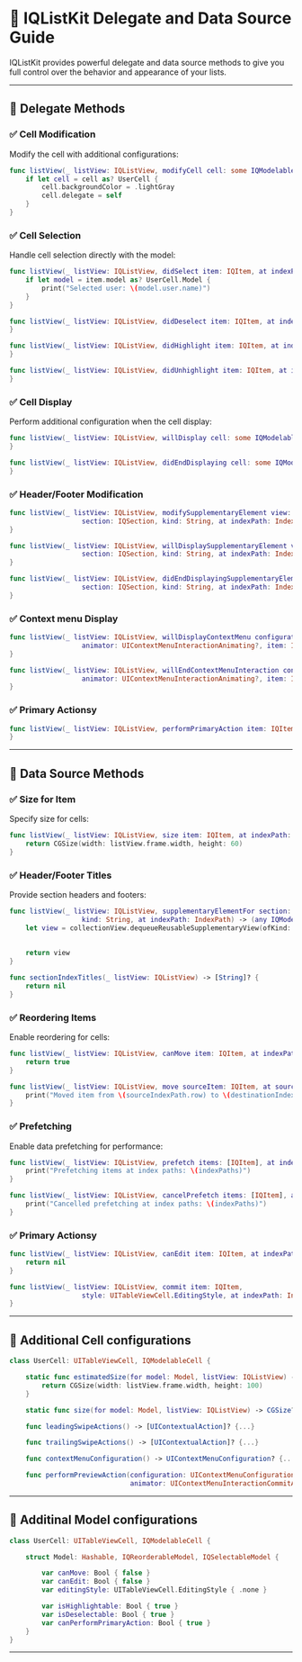 
# 📝 **IQListKit Delegate and Data Source Guide**  

IQListKit provides powerful delegate and data source methods to give you full control over the behavior and appearance of your lists.

---

## 🎯 **Delegate Methods**

### ✅ **Cell Modification**
Modify the cell with additional configurations:
```swift
func listView(_ listView: IQListView, modifyCell cell: some IQModelableCell, at indexPath: IndexPath) {
    if let cell = cell as? UserCell {
        cell.backgroundColor = .lightGray
        cell.delegate = self
    }
}
```

### ✅ **Cell Selection**
Handle cell selection directly with the model:
```swift
func listView(_ listView: IQListView, didSelect item: IQItem, at indexPath: IndexPath) {
    if let model = item.model as? UserCell.Model {
        print("Selected user: \(model.user.name)")
    }
}

func listView(_ listView: IQListView, didDeselect item: IQItem, at indexPath: IndexPath) {
}

func listView(_ listView: IQListView, didHighlight item: IQItem, at indexPath: IndexPath) {
}

func listView(_ listView: IQListView, didUnhighlight item: IQItem, at indexPath: IndexPath) {
}

```

### ✅ **Cell Display**
Perform additional configuration when the cell display:
```swift
func listView(_ listView: IQListView, willDisplay cell: some IQModelableCell, at indexPath: IndexPath) {
}

func listView(_ listView: IQListView, didEndDisplaying cell: some IQModelableCell, at indexPath: IndexPath) {
}
```

### ✅ **Header/Footer Modification**
```swift
func listView(_ listView: IQListView, modifySupplementaryElement view: some IQModelableSupplementaryView,
                  section: IQSection, kind: String, at indexPath: IndexPath) {
}

func listView(_ listView: IQListView, willDisplaySupplementaryElement view: some IQModelableSupplementaryView,
                  section: IQSection, kind: String, at indexPath: IndexPath) {
}

func listView(_ listView: IQListView, didEndDisplayingSupplementaryElement view: some IQModelableSupplementaryView,
                  section: IQSection, kind: String, at indexPath: IndexPath) {
}
```

 ### ✅ **Context menu Display**
```swift
func listView(_ listView: IQListView, willDisplayContextMenu configuration: UIContextMenuConfiguration,
                  animator: UIContextMenuInteractionAnimating?, item: IQItem, at indexPath: IndexPath) {
}

func listView(_ listView: IQListView, willEndContextMenuInteraction configuration: UIContextMenuConfiguration,
                  animator: UIContextMenuInteractionAnimating?, item: IQItem, at indexPath: IndexPath) {
}
```

 ### ✅ **Primary Actionsy**
```swift
func listView(_ listView: IQListView, performPrimaryAction item: IQItem, at indexPath: IndexPath) {
}
```
                
---

## 📌 **Data Source Methods**

### ✅ **Size for Item**
Specify size for cells:
```swift
func listView(_ listView: IQListView, size item: IQItem, at indexPath: IndexPath) -> CGSize? {
    return CGSize(width: listView.frame.width, height: 60)
}
```

### ✅ **Header/Footer Titles**
Provide section headers and footers:
```swift
func listView(_ listView: IQListView, supplementaryElementFor section: IQSection,
                  kind: String, at indexPath: IndexPath) -> (any IQModelableSupplementaryView)? {
    let view = collectionView.dequeueReusableSupplementaryView(ofKind: kind,
                                                                       withReuseIdentifier: "TitleSupplementaryView",
                                                                       for: indexPath)
    return view
}

func sectionIndexTitles(_ listView: IQListView) -> [String]? {
    return nil
}
```

### ✅ **Reordering Items**
Enable reordering for cells:
```swift
func listView(_ listView: IQListView, canMove item: IQItem, at indexPath: IndexPath) -> Bool {
    return true
}

func listView(_ listView: IQListView, move sourceItem: IQItem, at sourceIndexPath: IndexPath, to destinationIndexPath: IndexPath) {
    print("Moved item from \(sourceIndexPath.row) to \(destinationIndexPath.row)")
}
```

### ✅ **Prefetching**
Enable data prefetching for performance:
```swift
func listView(_ listView: IQListView, prefetch items: [IQItem], at indexPaths: [IndexPath]) {
    print("Prefetching items at index paths: \(indexPaths)")
}

func listView(_ listView: IQListView, cancelPrefetch items: [IQItem], at indexPaths: [IndexPath]) {
    print("Cancelled prefetching at index paths: \(indexPaths)")
}
```

 ### ✅ **Primary Actionsy**
```swift
func listView(_ listView: IQListView, canEdit item: IQItem, at indexPath: IndexPath) -> Bool? {
    return nil
}

func listView(_ listView: IQListView, commit item: IQItem,
                  style: UITableViewCell.EditingStyle, at indexPath: IndexPath) {
}
```

---

## 🎯 **Additional Cell configurations**
```swift
class UserCell: UITableViewCell, IQModelableCell {

    static func estimatedSize(for model: Model, listView: IQListView) -> CGSize? {
        return CGSize(width: listView.frame.width, height: 100)
    }

    static func size(for model: Model, listView: IQListView) -> CGSize? {...}

    func leadingSwipeActions() -> [UIContextualAction]? {...}

    func trailingSwipeActions() -> [UIContextualAction]? {...}

    func contextMenuConfiguration() -> UIContextMenuConfiguration? {...}

    func performPreviewAction(configuration: UIContextMenuConfiguration,
                              animator: UIContextMenuInteractionCommitAnimating) {...}
```

---

## 📌 **Additinal Model configurations**
```swift
class UserCell: UITableViewCell, IQModelableCell {

    struct Model: Hashable, IQReorderableModel, IQSelectableModel {

        var canMove: Bool { false }
        var canEdit: Bool { false }
        var editingStyle: UITableViewCell.EditingStyle { .none }

        var isHighlightable: Bool { true }
        var isDeselectable: Bool { true }
        var canPerformPrimaryAction: Bool { true }
    }
}
```
---
